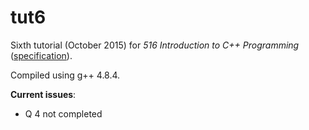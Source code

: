 # tut6

Sixth tutorial (October 2015) for _516 Introduction to C++ Programming_ ([specification](http://www.doc.ic.ac.uk/~wjk/C++Intro/RobMillerE6.html)).

Compiled using g++ 4.8.4.

__Current issues__:
- Q 4 not completed
